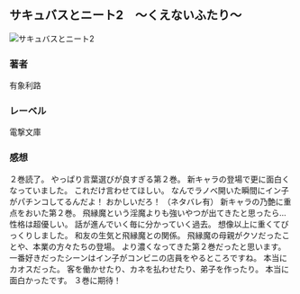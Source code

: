 ## サキュバスとニート2　～くえないふたり～
![サキュバスとニート2](https://imgur.com/Z7bj5mu.png)
### 著者
有象利路
### レーベル
電撃文庫
### 感想
２巻読了。
やっぱり言葉選びが良すぎる第２巻。
新キャラの登場で更に面白くなっていました。
これだけ言わせてほしい。
なんでラノベ開いた瞬間にイン子がパチンコしてるんだよ！
おかしいだろ！
（ネタバレ有）
新キャラの乃艶に重点をおいた第２巻。
飛縁魔という淫魔よりも強いやつが出てきたと思ったら…性格は超優しい。
話が進んでいく毎に分かっていく過去。
想像以上に重くてびっくりしました。
和友の生気と飛縁魔との関係。
飛縁魔の母親がクソだったことや、本業の方々たちの登場。
より濃くなってきた第２巻だったと思います。
一番好きだったシーンはイン子がコンビニの店員をやるところですね。
本当にカオスだった。
客を働かせたり、カネを払わせたり、弟子を作ったり。
本当に面白かったです。
３巻に期待！